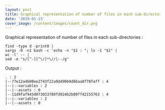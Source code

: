 ```yaml
---
layout: post
title: Graphical representation of number of files in each sub-directories in Linux
date: '2019-01-23'
cover_image: /content/images/count_dir.png
---
```


Graphical representation of number of files in each sub-directories :

    find -type d -print0 | 
    xargs -0 -n1 bash -c 'echo -n "$1 : "; ls -1 "$1" | 
    wc -l' -- | 
    sed -e "s/[^-][^\/]*\//|--/g"

Output : 

    . : 2
    |--77e12a4b00ee2743f22a9dd90b9d66aa8f78faff : 4
    |--|--variables : 2
    |--|--assets : 0
    |--11d9faf945d073033780fd924b2b09ff42155763 : 4
    |--|--variables : 2
    |--|--assets : 0
